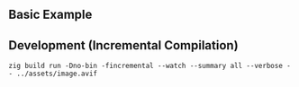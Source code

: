 ## Basic Example

## Development (Incremental Compilation)

```elvish
zig build run -Dno-bin -fincremental --watch --summary all --verbose -- ../assets/image.avif
```
